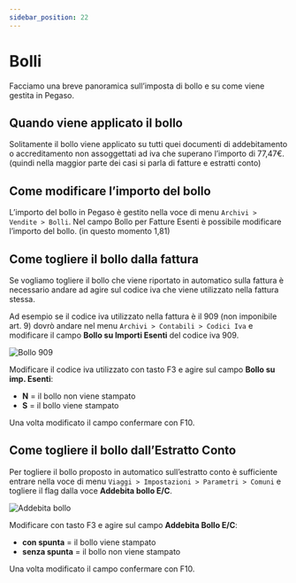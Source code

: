 ```yaml
---
sidebar_position: 22
---
```


# Bolli

Facciamo una breve panoramica sull’imposta di bollo e su come viene gestita in Pegaso.

## Quando viene applicato il bollo

Solitamente il bollo viene applicato su tutti quei documenti di addebitamento o accreditamento non assoggettati ad iva che superano l’importo di 77,47€. (quindi nella maggior parte dei casi si parla di fatture e estratti conto)

## Come modificare l’importo del bollo

L’importo del bollo in Pegaso è gestito nella voce di menu `Archivi > Vendite > Bolli`. Nel campo Bollo per Fatture Esenti è possibile modificare l’importo del bollo. (in questo momento 1,81)

## Come togliere il bollo dalla fattura

Se vogliamo togliere il bollo che viene riportato in automatico sulla fattura è necessario andare ad agire sul codice iva che viene utilizzato nella fattura stessa.

Ad esempio se il codice iva utilizzato nella fattura è il 909 (non imponibile art. 9) dovrò andare nel menu `Archivi > Contabili > Codici Iva` e modificare il campo **Bollo su Importi Esenti** del codice iva 909.

<div class="text--center">
  <img src="/img/188-bollo-909.png" alt="Bollo 909"/>
</div>

Modificare il codice iva utilizzato con tasto F3 e agire sul campo **Bollo su imp. Esenti**:

- **N** = il bollo non viene stampato
- **S** = il bollo viene stampato

Una volta modificato il campo confermare con F10.

## Come togliere il bollo dall’Estratto Conto

Per togliere il bollo proposto in automatico sull’estratto conto è sufficiente entrare nella voce di menu `Viaggi > Impostazioni > Parametri > Comuni` e togliere il flag dalla voce **Addebita bollo E/C**.

<div class="text--center">
  <img src="/img/189-addebita-bollo.png" alt="Addebita bollo"/>
</div>

Modificare con tasto F3 e agire sul campo **Addebita Bollo E/C**:

- **con spunta** = il bollo viene stampato
- **senza spunta** = il bollo non viene stampato

Una volta modificato il campo confermare con F10.
